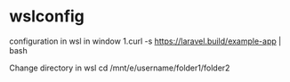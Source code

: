 # wslconfig
configuration  in  wsl  in window
1.curl -s https://laravel.build/example-app | bash

Change directory in wsl
cd /mnt/e/username/folder1/folder2
